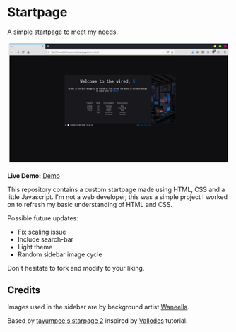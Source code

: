 Startpage
========

A simple startpage to meet my needs.

![alt tag](Home.png "Startpage preview")

**Live Demo:** [Demo](http://ramenmaestro.github.io/startpage/)

This repository contains a custom startpage made using HTML, CSS and a little Javascript. I'm not a web developer, this was a simple project I worked on to refresh my basic understanding of HTML and CSS.

Possible future updates:
* Fix scaling issue
* Include search-bar
* Light theme
* Random sidebar image cycle

Don't hesitate to fork and modify to your liking.

Credits
----
Images used in the sidebar are by background artist [Waneella](https://twitter.com/waneella_).

Based by [tayumpee's starpage 2](//github.com/tayumpee/start_page2_firefox_and_chrome) inspired by [Vallodes](https://www.reddit.com/u/vallode/) tutorial.

